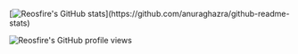 [![Reosfire's GitHub stats]([https://github-readme-stats.vercel.app/api?username=reosfire&show_icons=true&bg_color=#000000](https://github-readme-stats.vercel.app/api?username=reosfire&cache_seconds=7200&show_icons=true&bg_color=000000&title_color=DDDDDD&text_color=D0D0D0&icon_color=DDDDDD&border_color=D0D0D0&hide_border=false&border_radius=10))](https://github.com/anuraghazra/github-readme-stats)


![Reosfire's GitHub profile views](https://komarev.com/ghpvc/?username=reosfire)
